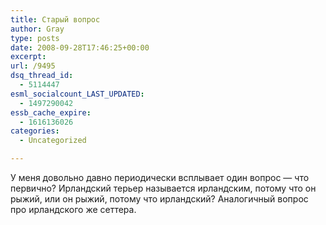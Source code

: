 ```yaml
---
title: Старый вопрос
author: Gray
type: posts
date: 2008-09-28T17:46:25+00:00
excerpt:
url: /9495
dsq_thread_id:
  - 5114447
esml_socialcount_LAST_UPDATED:
  - 1497290042
essb_cache_expire:
  - 1616136026
categories:
  - Uncategorized

---
```








У меня довольно давно периодически всплывает один вопрос &#8212; что первично? Ирландский терьер называется ирландским, потому что он рыжий, или он рыжий, потому что ирландский? Аналогичный вопрос про ирландского же сеттера.